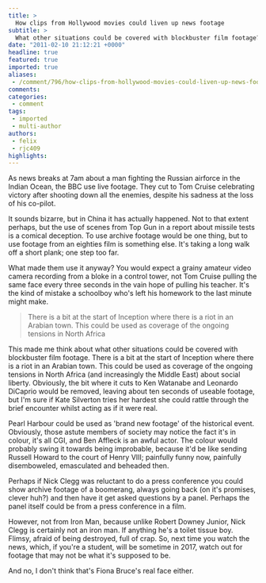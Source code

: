 ```yaml
---
title: >
  How clips from Hollywood movies could liven up news footage
subtitle: >
  What other situations could be covered with blockbuster film footage?
date: "2011-02-10 21:12:21 +0000"
headline: true
featured: true
imported: true
aliases:
 - /comment/796/how-clips-from-hollywood-movies-could-liven-up-news-footage
comments:
categories:
 - comment
tags:
 - imported
 - multi-author
authors:
 - felix
 - rjc409
highlights:
---
```


As news breaks at 7am about a man fighting the Russian airforce in the Indian Ocean, the BBC use live footage. They cut to Tom Cruise celebrating victory after shooting down all the enemies, despite his sadness at the loss of his co-pilot.

It sounds bizarre, but in China it has actually happened. Not to that extent perhaps, but the use of scenes from Top Gun in a report about missile tests is a comical deception. To use archive footage would be one thing, but to use footage from an eighties film is something else. It's taking a long walk off a short plank; one step too far.

What made them use it anyway? You would expect a grainy amateur video camera recording from a bloke in a control tower, not Tom Cruise pulling the same face every three seconds in the vain hope of pulling his teacher. It's the kind of mistake a schoolboy who's left his homework to the last minute might make.

> There is a bit at the start of Inception where there is a riot in an Arabian town. This could be used as coverage of the ongoing tensions in North Africa

This made me think about what other situations could be covered with blockbuster film footage. There is a bit at the start of Inception where there is a riot in an Arabian town. This could be used as coverage of the ongoing tensions in North Africa (and increasingly the Middle East) about social liberty. Obviously, the bit where it cuts to Ken Watanabe and Leonardo DiCaprio would be removed, leaving about ten seconds of useable footage, but I'm sure if Kate Silverton tries her hardest she could rattle through the brief encounter whilst acting as if it were real.

Pearl Harbour could be used as 'brand new footage' of the historical event. Obviously, those astute members of society may notice the fact it's in colour, it's all CGI, and Ben Affleck is an awful actor. The colour would probably swing it towards being improbable, because it'd be like sending Russell Howard to the court of Henry VIII; painfully funny now, painfully disemboweled, emasculated and beheaded then.

Perhaps if Nick Clegg was reluctant to do a press conference you could show archive footage of a boomerang, always going back (on it's promises, clever huh?) and then have it get asked questions by a panel. Perhaps the panel itself could be from a press conference in a film.

However, not from Iron Man, because unlike Robert Downey Junior, Nick Clegg is certainly not an iron man. If anything he's a toilet tissue boy. Flimsy, afraid of being destroyed, full of crap. So, next time you watch the news, which, if you're a student, will be sometime in 2017, watch out for footage that may not be what it's supposed to be.

And no, I don't think that's Fiona Bruce's real face either.
